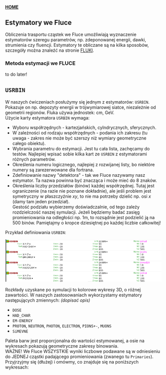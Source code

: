 #### [HOME](https://agnieszkamucha.github.io/OPJzM/)
## Estymatory we Fluce
Obliczenia trasportu cząstek we Fluce umożliwiają wyznaczenie estymatorów szeregu parametrów, np. zdeponowanej energii, dawki, strumienia czy fluencji. Estymatory te obliczane są na kilka sposobów, szczegóły można znaleźć na stronie [FLUKI](http://www.fluka.org/fluka.php?id=man_onl).

### Metoda estymacji we FLUCE
to do later!

## `USRBIN`
W naszych ćwiczeniach posłużymy się jednym z estymatorów: `USRBIN`. Pokazuje on np. depozyty energii w trójwymiarowej siatce, niezależnie od geometrii regionów. Fluka używa jednostek: cm, GeV. <br>
Użycie karty estymatora `USRBIN` wymaga:
- Wyboru współrzędnych - kartezjańskich, cylndrycznych, sferycznych.
- W zależności od rodzaju współrzędnych - podania ich zakresu (tu uwaga - zakres nie może być szerszy niż wymiary geometryczne całego obiektu).
- Wybrania parametru do estymacji. Jest tu cała lista, zachęcamy do testów. Najlepiej wpisać sobie kilka kart ze `USRBIN` z estymatorami różnych parametrów.
- Określenia numeru logicznego, najlepiej z rozwijanej listy, bo niektóre numery są zarezerwowane dla fortrana.
- Zdefiniowanie nazwy "detektora" - tak we Fluce nazywamy nasz estymator. Ta nazwa powinna być znacząca i może mieć do 8 znaków.
- Określenia liczby przedziałów (binów) każdej współrzędnej. Tutaj jest ograniczenie (na razie nie poznane dokładnie), ale jeśli problem jest symetryczny w płaszczyźnie _xy_, to nie ma potrzeby dzielić np. osi _x_ (damy tam jeden przedział). <br>
Gestość podziału wybierzemy doświadczalnie, od tego zależy rozdzielczość naszej symulacji. Jeżeli będziemy badać zasięg promieniowania na odległości np. 1m, to rozsądnie jest podzielić ją na 500 binów.  Pamiętajmy o kropce dziesiętnej po każdej liczbie całkowitej!

Przykład definiowania `USRBIN`:

[!["USRBIN"](Images/USRBIN.png)](Images/USRBIN.png)

Rozkłady uzyskane po symulacji to kolorowe wykresy 3D, o różnej zawartości. W naszych zastosowaniach wykorzystamy estymatory następujących zmiennych: _(dopisać opis)_
- `DOSE`
- `HAD_CHAR`
- `EM-ENERGY`
- `PROTON`, `NEUTRON`, `PHOTON`,  `ELECTRON`, `PIONS+-`, `MUONS`
- `SiMEVNE`

Paleta barw jest proporcjonalna do wartości estymowanej, a osie na wykresach pokazują geometryczne zakresy binowania. <br>
WAŻNE! We Fluce WSZYSTKIE wyniki liczbowe podawane są w odniesieniu do JEDNEJ cząstki padającego promieniowania (zwanego tu `Primaries`). <br>
Przyjrzyjmy się (dłużej) i omówmy, co znajduje się na poniższych wykresach:

